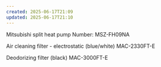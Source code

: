 ```yaml
---
created: 2025-06-17T21:09
updated: 2025-06-17T21:10
---
```

Mitsubishi split heat pump
Number: MSZ-FH09NA

Air cleaning filter - electrostatic (blue/white)
MAC-2330FT-E

Deodorizing filter (black)
MAC-3000FT-E